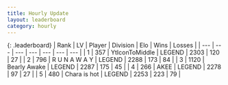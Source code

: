 ```yaml
---
title: Hourly Update
layout: leaderboard
category: hourly
---
```


{: .leaderboard}
| Rank | LV | Player | Division | Elo | Wins | Losses |
| --- | --- | --- | --- | --- | --- | --- |
| <span data-change="0">1</span> | 357 | <span title="ID: 108623">YtIconToMiddle</span> | LEGEND | <span data-change="0">2303</span> | <span data-change="0">120</span> | <span data-change="0">27</span> |
| <span data-change="0">2</span> | 796 | <span title="ID: 66144">R U N A W A Y</span> | LEGEND | <span data-change="0">2288</span> | <span data-change="0">173</span> | <span data-change="0">84</span> |
| <span data-change="0">3</span> | 1120 | <span title="ID: 417840">Bearly Awake</span> | LEGEND | <span data-change="0">2287</span> | <span data-change="0">175</span> | <span data-change="0">45</span> |
| <span data-change="0">4</span> | 266 | <span title="ID: 455100">AKEE</span> | LEGEND | <span data-change="0">2278</span> | <span data-change="0">97</span> | <span data-change="0">27</span> |
| <span data-change="1">5</span> | 480 | <span title="ID: 382502">Chara is hot</span> | LEGEND | <span data-change="3">2253</span> | <span data-change="1">223</span> | <span data-change="0">79</span> |